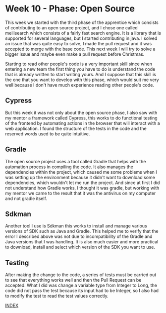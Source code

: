 # Week 10 - Phase: Open Source

This week we started with the third phase of the apprentice which consists of contributing to an open source project, and I chose one called meilisearch which consists of a fairly fast search engine. It is a library that is supported for several languages, but I started contributing in java. I solved an issue that was quite easy to solve, I made the pull request and it was accepted to merge with the base code. This next week I will try to solve a bigger issue and maybe even make a pull request before Christmas.

Starting to read other people's code is a very important skill since when entering a new team the first thing you have to do is understand the code that is already written to start writing yours. And I suppose that this skill is the one that you want to develop with this phase, which would suit me very well because I don't have much experience reading other people's code.

## Cypress

But this week it was not only about the open source phase, I also saw with my mentor a framework called Cypress, this works to do functional testing of the frontend by automating actions in the browser that will interact with a web application. I found the structure of the tests in the code and the reserved words used to be quite intuitive.

## Gradle

The open source project uses a tool called Gradle that helps with the automation process in compiling the code. It also manages the dependencies within the project, which caused me some problems when I was setting up the environment because it didn't want to download some dependencies, which wouldn't let me run the project. And since at first I did not understand how Gradle works, I thought it was gradle, but working with my mentor we came to the result that it was the antivirus on my computer and not gradle itself.

## Sdkman

Another tool I use is Sdkman this works to install and manage various versions of SDK such as Java and Gradle. This helped me to verify that the error I described above was not due to incompatibility of the Gradle and Java versions that I was handling. It is also much easier and more practical to download, install and select which version of the SDK you want to use.

## Testing

After making the change to the code, a series of tests must be carried out to see that everything works well and then the Pull Request can be accepted. What I did was change a variable type from Integer to Long, the code did not pass the test because its input had to be Integer, so I also had to modify the test to read the test values correctly.

[INDEX](https://diegonavarroq.github.io/Journal/)
